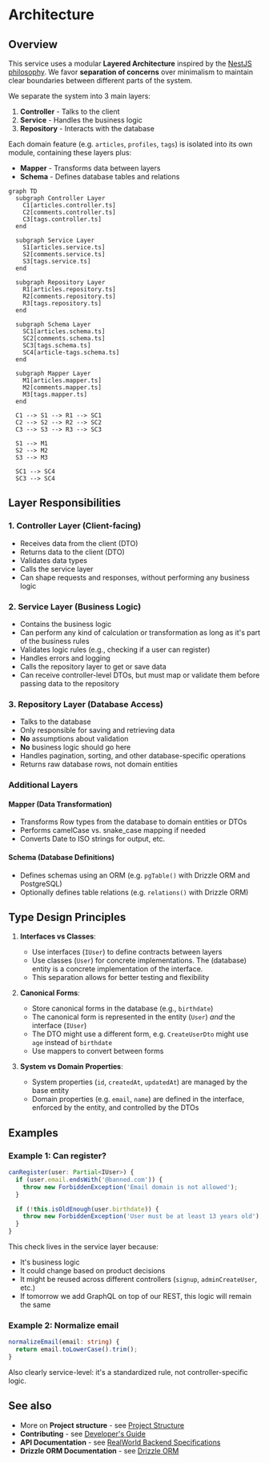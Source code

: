 # Architecture

## Overview

This service uses a modular **Layered Architecture** inspired by the [NestJS philosophy](https://docs.nestjs.com/#philosophy). We favor **separation of concerns** over minimalism to maintain clear boundaries between different parts of the system.

We separate the system into 3 main layers:

1. **Controller** - Talks to the client
2. **Service** - Handles the business logic
3. **Repository** - Interacts with the database

Each domain feature (e.g. `articles`, `profiles`, `tags`) is isolated into its own module, containing these layers plus:

- **Mapper** - Transforms data between layers
- **Schema** - Defines database tables and relations

```mermaid
graph TD
  subgraph Controller Layer
    C1[articles.controller.ts]
    C2[comments.controller.ts]
    C3[tags.controller.ts]
  end

  subgraph Service Layer
    S1[articles.service.ts]
    S2[comments.service.ts]
    S3[tags.service.ts]
  end

  subgraph Repository Layer
    R1[articles.repository.ts]
    R2[comments.repository.ts]
    R3[tags.repository.ts]
  end

  subgraph Schema Layer
    SC1[articles.schema.ts]
    SC2[comments.schema.ts]
    SC3[tags.schema.ts]
    SC4[article-tags.schema.ts]
  end

  subgraph Mapper Layer
    M1[articles.mapper.ts]
    M2[comments.mapper.ts]
    M3[tags.mapper.ts]
  end

  C1 --> S1 --> R1 --> SC1
  C2 --> S2 --> R2 --> SC2
  C3 --> S3 --> R3 --> SC3

  S1 --> M1
  S2 --> M2
  S3 --> M3

  SC1 --> SC4
  SC3 --> SC4
```

## Layer Responsibilities

### 1. Controller Layer (Client-facing)

- Receives data from the client (DTO)
- Returns data to the client (DTO)
- Validates data types
- Calls the service layer
- Can shape requests and responses, without performing any business logic

### 2. Service Layer (Business Logic)

- Contains the business logic
- Can perform any kind of calculation or transformation as long as it's part of the business rules
- Validates logic rules (e.g., checking if a user can register)
- Handles errors and logging
- Calls the repository layer to get or save data
- Can receive controller-level DTOs, but must map or validate them before passing data to the repository

### 3. Repository Layer (Database Access)

- Talks to the database
- Only responsible for saving and retrieving data
- **No** assumptions about validation
- **No** business logic should go here
- Handles pagination, sorting, and other database-specific operations
- Returns raw database rows, not domain entities

### Additional Layers

#### Mapper (Data Transformation)

- Transforms Row types from the database to domain entities or DTOs
- Performs camelCase vs. snake_case mapping if needed
- Converts Date to ISO strings for output, etc.

#### Schema (Database Definitions)

- Defines schemas using an ORM (e.g. `pgTable()` with Drizzle ORM and PostgreSQL)
- Optionally defines table relations (e.g. `relations()` with Drizzle ORM)

## Type Design Principles

1. **Interfaces vs Classes**:

   - Use interfaces (`IUser`) to define contracts between layers
   - Use classes (`User`) for concrete implementations. The (database) entity is a concrete implementation of the interface.
   - This separation allows for better testing and flexibility

2. **Canonical Forms**:

   - Store canonical forms in the database (e.g., `birthdate`)
   - The canonical form is represented in the entity (`User`) _and_ the interface (`IUser`)
   - The DTO might use a different form, e.g. `CreateUserDto` might use `age` instead of `birthdate`
   - Use mappers to convert between forms

3. **System vs Domain Properties**:
   - System properties (`id`, `createdAt`, `updatedAt`) are managed by the base entity
   - Domain properties (e.g. `email`, `name`) are defined in the interface, enforced by the entity, and controlled by the DTOs

## Examples

### Example 1: Can register?

```typescript
canRegister(user: Partial<IUser>) {
  if (user.email.endsWith('@banned.com')) {
    throw new ForbiddenException('Email domain is not allowed');
  }

  if (!this.isOldEnough(user.birthdate)) {
    throw new ForbiddenException('User must be at least 13 years old');
  }
}
```

This check lives in the service layer because:

- It's business logic
- It could change based on product decisions
- It might be reused across different controllers (`signup`, `adminCreateUser`, etc.)
- If tomorrow we add GraphQL on top of our REST, this logic will remain the same

### Example 2: Normalize email

```typescript
normalizeEmail(email: string) {
  return email.toLowerCase().trim();
}
```

Also clearly service-level: it's a standardized rule, not controller-specific logic.

## See also

- More on **Project structure** - see [Project Structure](PROJECT_STRUCTURE.md)
- **Contributing** - see [Developer's Guide](CONTRIBUTING.md)
- **API Documentation** - see [RealWorld Backend Specifications](https://realworld-docs.netlify.app/specifications/backend/introduction/)
- **Drizzle ORM Documentation** - see [Drizzle ORM](https://orm.drizzle.team/)
